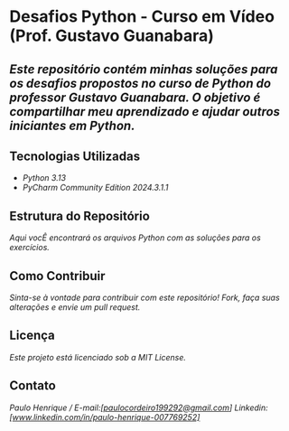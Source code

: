  # Desafios Python - Curso em Vídeo (Prof. Gustavo Guanabara)

*Este repositório contém minhas soluções para os desafios propostos no curso de Python do professor Gustavo Guanabara. O objetivo é compartilhar meu aprendizado e ajudar outros iniciantes em Python.*
---

## Tecnologias Utilizadas

* *Python 3.13*
* *PyCharm Community Edition 2024.3.1.1*

## Estrutura do Repositório
*Aqui vocÊ encontrará os arquivos Python com as soluções para os exercícios.*

## Como Contribuir
*Sinta-se à vontade para contribuir com este repositório! Fork, faça suas alterações e envie um pull request.*

## Licença
*Este projeto está licenciado sob a MIT License.*

## Contato
*Paulo Henrique / 
E-mail:[paulocordeiro199292@gmail.com] Linkedin: [www.linkedin.com/in/paulo-henrique-007769252]*
